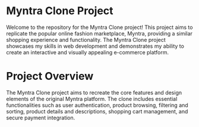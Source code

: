 # Myntra Clone Project
Welcome to the repository for the Myntra Clone project! This project aims to replicate the popular online fashion marketplace, Myntra, providing a similar shopping experience and functionality. The Myntra Clone project showcases my skills in web development and demonstrates my ability to create an interactive and visually appealing e-commerce platform.

# Project Overview
The Myntra Clone project aims to recreate the core features and design elements of the original Myntra platform. The clone includes essential functionalities such as user authentication, product browsing, filtering and sorting, product details and descriptions, shopping cart management, and secure payment integration.
